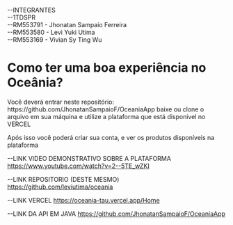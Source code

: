 <span>--INTEGRANTES</span>
</br>
<span>--1TDSPR</span>
</br>
<span> --RM553791  -  Jhonatan Sampaio Ferreira </span>
</br>
<span> --RM553580  -  Levi Yuki Utima </span>
</br>
<span> --RM553169  -  Vivian Sy Ting Wu </span>
</br>


<h1>Como ter uma boa experiência no Oceânia?</h1>
<p>Você deverá entrar neste repositório: https://github.com/JhonatanSampaioF/OceaniaApp  baixe ou clone o arquivo em sua máquina e utilize a plataforma que está disponivel no VERCEL</p>
<p>Após isso você poderá criar sua conta, e ver os produtos disponíveis na plataforma</p>


--LINK VIDEO DEMONSTRATIVO SOBRE A PLATAFORMA
https://www.youtube.com/watch?v=2--5TE_wZKI

--LINK REPOSITORIO (DESTE MESMO) 
https://github.com/leviutima/oceania

--LINK VERCEL
https://oceania-tau.vercel.app/Home

--LINK DA API EM JAVA
https://github.com/JhonatanSampaioF/OceaniaApp
